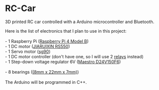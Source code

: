 # RC-Car

3D printed RC car controlled with a Arduino microcontroller and Bluetooth.

<!DOCTYPE html>
<html>
    <head>
    </head>
    <body>
        Here is the list of electronics that I plan to use in this project:<br><br>
            - 1 Raspberry Pi (<a href="https://www.amazon.com/Raspberry-Model-2019-Quad-Bluetooth/dp/B07TD42S27" target="_blank">Raspberry Pi 4 Model B</a>)<br>
            - 1 DC motor (<a href="https://www.ebay.com/itm/124746043473?_trkparms=ispr%3D1&amdata=enc%3AAQAGAAAAkGexs2uzS975mHtesj1sSXc08%2Bj522kUJdHYQ5EO1qVIZqlhFm9JTDl6BcAyP%2BdBXZ%2FXPzW8L80uloXZ32W8C%2FTxRj6F2jTElesEl7jASbqoazVLkg1LTYZ4Qh6FrcCBdF%2BL38rYD7O9o0lN61Rp4rATvWRzwFTkbrpFZ4kzZG%2FH32R2UJQSuDipk%2FnM43Dxsg%3D%3D&chn=ps&norover=1&mkevt=1&mkrid=711-117182-37290-0&mkcid=2&itemid=124746043473&targetid=1262376589376&device=c&mktype=pla&googleloc=9021760&poi=&campaignid=12874531651&mkgroupid=123924950842&rlsatarget=pla-1262376589376&abcId=9300535&merchantid=112138280&gclid=CjwKCAjwrPCGBhALEiwAUl9X0_1osNi0Vle08Wnp5lJrevFLgyLBw2Ii29f0Ds4fYzo3AEVQCn11KxoCde8QAvD_BwE" target="_blank">JIARUIXIN RS550</a>)<br>
            - 1 Servo motor (<a href="https://www.ebay.com/itm/154502079230?_trkparms=ispr%3D1&amdata=enc%3AAQAGAAAAkDGWqLJ221xCTWCaq03mTqXpKwbng3KJeKUdzsdxdAd0tAFLH%2BB0cw%2BF9LI9LHIIXR5FrwpAUSIdAK3C5nmb5bsRe2Xs2DcFr3T3JElNyVt3LlxWhzgvtWefbOjFLPFcZVQJmrunWP8ORPac6Gm6Y%2FqdR7o8BA8tnh%2B%2FYTsKI32dEF9WbAxTnSk3YglzNwz0AQ%3D%3D&chn=ps&norover=1&mkevt=1&mkrid=711-117182-37290-0&mkcid=2&itemid=154502079230&targetid=1262376588856&device=c&mktype=pla&googleloc=9021760&poi=&campaignid=12874531651&mkgroupid=123924950842&rlsatarget=pla-1262376588856&abcId=9300535&merchantid=426120060&gclid=CjwKCAjwrPCGBhALEiwAUl9X02Zm6LLER6f_jpIhIHFxm1irP75yKeM3b4leGoUtUCAmQ4KqacHYLRoCLgUQAvD_BwE" target="_blank">sg90</a>)<br>
            - 1 DC motor controller (don't have one, so I will use 2 <a href="https://www.amazon.com/dp/B00LW15D1M/ref=sspa_dk_detail_0?psc=1&pd_rd_i=B00LW15D1M&pd_rd_w=jDJTM&pf_rd_p=91afecf5-8b2e-41e2-9f11-dc6992c6eaa1&pd_rd_wg=M46up&pf_rd_r=HRQH9XYXTSA7DWSNZW1W&pd_rd_r=adc71aa7-ad4b-4938-b580-8bd6cfd14cce&spLa=ZW5jcnlwdGVkUXVhbGlmaWVyPUExVDhOTTFNMDFSSzFQJmVuY3J5cHRlZElkPUEwMDU5MTY2MzJQR1pHWkNMSlVKWiZlbmNyeXB0ZWRBZElkPUEwMDcxODQ0Mkk5UzBaVUNHWUI2TyZ3aWRnZXROYW1lPXNwX2RldGFpbCZhY3Rpb249Y2xpY2tSZWRpcmVjdCZkb05vdExvZ0NsaWNrPXRydWU=" target="_blank">relays</a> instead)<br>
            - 1 Step-down voltage regulator 6V (<a href="https://www.pololu.com/product/2882" target="_blank">Maestro D24V150F6</a>)<br><br>
            - 8 bearings (<a href="https://www.amazon.com/gp/product/B07C6FL8TW/ref=ppx_yo_dt_b_asin_title_o03_s01?ie=UTF8&psc=1" target="_blank">(8mm x 22mm x 7mm)</a>)<br><br>
        The Arduino will be programmed in C++.
    </body>

</html>
